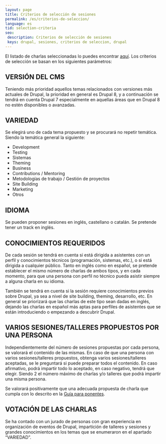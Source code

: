 ```yaml
---
layout: page
title: Criterios de selección de sesiones
permalink: /es/criterios-de-seleccion/
language: es
tid: selection-criteria
seo:
 description: Criterios de selección de sesiones
 keys: drupal, sesiones, criterios de seleccion, drupal
---
```

El listado de charlas seleccionadas lo puedes encontrar [aquí](/es/sesiones-propuestas/). Los criterios de selección se basan en los siguientes parámetros:

## VERSIÓN DEL CMS

Teniendo más prioridad aquellos temas relacionados con versiones más actuales de Drupal, la prioridad en general es Drupal 8, y a continuación se tendrá en cuenta Drupal 7 especialmente en aquellas áreas que en Drupal 8 no estén disponibles o avanzadas.

## VARIEDAD

Se elegirá uno de cada tema propuesto y se procurará no repetir temática.
Siendo la temática general la siguiente:

- Development
- Testing
- Sistemas
- Theming
- Business
- Contributions / Mentoring
- Metodologías de trabajo / Gestión de proyectos
- Site Building
- Marketing
- Otros

## IDIOMA

Se pueden proponer sesiones en inglés, castellano o catalán. Se pretende tener un track en inglés.

## CONOCIMIENTOS REQUERIDOS

De cada sesión se tendrá en cuenta si está dirigida a asistentes con un perfil y conocimientos técnicos (programación, sistemas, etc.), o si está dirigida a cualquier público. Tanto en inglés como en español, se pretende establecer el mismo número de charlas de ambos tipos, y en cada momento, para que una persona con perfil no técnico pueda asistir siempre a alguna charla en su idioma.

También se tendrá en cuenta si la sesión requiere conocimientos previos sobre Drupal, ya sea a nivel de site building, theming, desarrollo, etc. En general se priorizará que las charlas de este tipo sean dadas en inglés, dejando las charlas en español más aptas para perfiles de asistentes que se están introduciendo o empezando a descubrir Drupal.

## VARIOS SESIONES/TALLERES PROPUESTOS POR UNA PERSONA

Independientemente del número de sesiones propuestas por cada persona, se valorará el contenido de las mismas. En caso de que una persona con varios sesiones/talleres propuestos, obtenga varios sesiones/talleres aceptadas, se le preguntará si puede preparar todos el contenido. En caso afirmativo, podrá impartir todo lo aceptado, en caso negativo, tendrá que elegir.
Siendo 2 el número máximo de charlas y/o talleres que podrá impartir una misma persona.

Se valorará positivamente que una adecuada propuesta de charla que cumpla con lo descrito en la [Guía para ponentes](/es/guia-para-ponentes/).

## VOTACIÓN DE LAS CHARLAS

Se ha contado con un jurado de personas con gran experiencia en organización de eventos de Drupal, impartición de talleres y sesiones y grandes conocimientos en los temas que se enumeraron en el apartado “VARIEDAD”.
